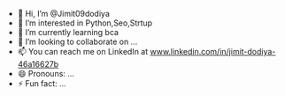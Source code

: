 - 👋 Hi, I’m @Jimit09dodiya
- 👀 I’m interested in Python,Seo,Strtup
- 🌱 I’m currently learning bca
- 💞️ I’m looking to collaborate on ...
- 📫 You can reach me on LinkedIn at www.linkedin.com/in/jimit-dodiya-46a16627b
- 😄 Pronouns: ...
- ⚡ Fun fact: ...

<!---
Jimit09dodiya/Jimit09dodiya is a ✨ special ✨ repository because its `README.md` (this file) appears on your GitHub profile.
You can click the Preview link to take a look at your changes.
--->
